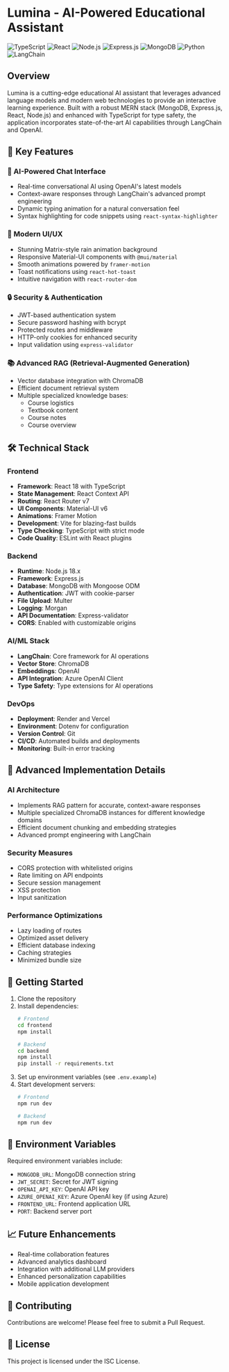 # Lumina - AI-Powered Educational Assistant

![TypeScript](https://img.shields.io/badge/TypeScript-007ACC?style=for-the-badge&logo=typescript&logoColor=white)
![React](https://img.shields.io/badge/React-20232A?style=for-the-badge&logo=react&logoColor=61DAFB)
![Node.js](https://img.shields.io/badge/Node.js-43853D?style=for-the-badge&logo=node.js&logoColor=white)
![Express.js](https://img.shields.io/badge/Express.js-404D59?style=for-the-badge)
![MongoDB](https://img.shields.io/badge/MongoDB-4EA94B?style=for-the-badge&logo=mongodb&logoColor=white)
![Python](https://img.shields.io/badge/Python-14354C?style=for-the-badge&logo=python&logoColor=white)
![LangChain](https://img.shields.io/badge/🦜️_LangChain-AI-blue?style=for-the-badge)

## Overview

Lumina is a cutting-edge educational AI assistant that leverages advanced language models and modern web technologies to provide an interactive learning experience. Built with a robust MERN stack (MongoDB, Express.js, React, Node.js) and enhanced with TypeScript for type safety, the application incorporates state-of-the-art AI capabilities through LangChain and OpenAI.

## 🚀 Key Features

### 🤖 AI-Powered Chat Interface
- Real-time conversational AI using OpenAI's latest models
- Context-aware responses through LangChain's advanced prompt engineering
- Dynamic typing animation for a natural conversation feel
- Syntax highlighting for code snippets using `react-syntax-highlighter`

### 🎨 Modern UI/UX
- Stunning Matrix-style rain animation background
- Responsive Material-UI components with `@mui/material`
- Smooth animations powered by `framer-motion`
- Toast notifications using `react-hot-toast`
- Intuitive navigation with `react-router-dom`

### 🔒 Security & Authentication
- JWT-based authentication system
- Secure password hashing with bcrypt
- Protected routes and middleware
- HTTP-only cookies for enhanced security
- Input validation using `express-validator`

### 📚 Advanced RAG (Retrieval-Augmented Generation)
- Vector database integration with ChromaDB
- Efficient document retrieval system
- Multiple specialized knowledge bases:
  - Course logistics
  - Textbook content
  - Course notes
  - Course overview

## 🛠️ Technical Stack

### Frontend
- **Framework**: React 18 with TypeScript
- **State Management**: React Context API
- **Routing**: React Router v7
- **UI Components**: Material-UI v6
- **Animations**: Framer Motion
- **Development**: Vite for blazing-fast builds
- **Type Checking**: TypeScript with strict mode
- **Code Quality**: ESLint with React plugins

### Backend
- **Runtime**: Node.js 18.x
- **Framework**: Express.js
- **Database**: MongoDB with Mongoose ODM
- **Authentication**: JWT with cookie-parser
- **File Upload**: Multer
- **Logging**: Morgan
- **API Documentation**: Express-validator
- **CORS**: Enabled with customizable origins

### AI/ML Stack
- **LangChain**: Core framework for AI operations
- **Vector Store**: ChromaDB
- **Embeddings**: OpenAI
- **API Integration**: Azure OpenAI Client
- **Type Safety**: Type extensions for AI operations

### DevOps
- **Deployment**: Render and Vercel
- **Environment**: Dotenv for configuration
- **Version Control**: Git
- **CI/CD**: Automated builds and deployments
- **Monitoring**: Built-in error tracking

## 🌟 Advanced Implementation Details

### AI Architecture
- Implements RAG pattern for accurate, context-aware responses
- Multiple specialized ChromaDB instances for different knowledge domains
- Efficient document chunking and embedding strategies
- Advanced prompt engineering with LangChain

### Security Measures
- CORS protection with whitelisted origins
- Rate limiting on API endpoints
- Secure session management
- XSS protection
- Input sanitization

### Performance Optimizations
- Lazy loading of routes
- Optimized asset delivery
- Efficient database indexing
- Caching strategies
- Minimized bundle size

## 🚀 Getting Started

1. Clone the repository
2. Install dependencies:
   ```bash
   # Frontend
   cd frontend
   npm install

   # Backend
   cd backend
   npm install
   pip install -r requirements.txt
   ```
3. Set up environment variables (see `.env.example`)
4. Start development servers:
   ```bash
   # Frontend
   npm run dev

   # Backend
   npm run dev
   ```

## 🔧 Environment Variables

Required environment variables include:
- `MONGODB_URL`: MongoDB connection string
- `JWT_SECRET`: Secret for JWT signing
- `OPENAI_API_KEY`: OpenAI API key
- `AZURE_OPENAI_KEY`: Azure OpenAI key (if using Azure)
- `FRONTEND_URL`: Frontend application URL
- `PORT`: Backend server port

## 📈 Future Enhancements

- Real-time collaboration features
- Advanced analytics dashboard
- Integration with additional LLM providers
- Enhanced personalization capabilities
- Mobile application development

## 🤝 Contributing

Contributions are welcome! Please feel free to submit a Pull Request.

## 📝 License

This project is licensed under the ISC License.
